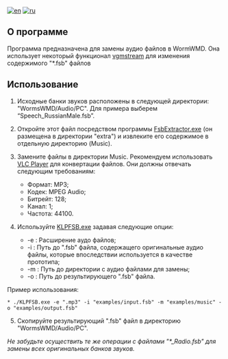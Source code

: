 
[![en](https://img.shields.io/badge/lang-en-red.svg)](https://github.com/Qinterfly/KLPFSB/blob/master/README.md)
[![ru](https://img.shields.io/badge/lang-ru-green.svg)](https://github.com/Qinterfly/KLPFSB/blob/master/README.ru.md)

## О программе
Программа предназначена для замены аудио файлов в WormWMD. Она использует некоторый функционал [vgmstream](https://github.com/vgmstream/vgmstream/tree/master) для изменения содержимого "*.fsb" файлов

## Использование
1. Исходные банки звуков расположены в следующей директории: "WormsWMD/Audio/PC". Для примера выберем “Speech_RussianMale.fsb”.
2. Откройте этот файл посредством программы [FsbExtractor.exe](http://www.aezay.dk/aezay/fsbextractor/) (он размещена в директории "extra") и извлеките его содержимое в отдельную директорию (Music).
3. Замените файлы в директории Music. Рекомендуем использовать [VLC Player](https://www.videolan.org/vlc/) для конвертации файлов. Они должны отвечать следующим требованиям:
	* Формат: MP3;
	* Кодек: MPEG Audio;
	* Битрейт: 128;
	* Канал: 1;
	* Частота: 44100.

4. Используйте [KLPFSB.exe](KLPFSB.exe) задавая следующие опции:
	- -e : Расширение аудо файлов;
	- -i : Путь до ".fsb" файла, содержащего оригинальные аудио файлы, которые впоследствии используется в качестве прототипа;
	- -m : Путь до директории с аудио файлами для замены;
	- -o : Путь до результирующего ".fsb" файла.

Пример использования:

	* ./KLPFSB.exe -e ".mp3" -i "examples/input.fsb" -m "examples/music" -o "examples/output.fsb"
	
5. Скопируйте результирующий ".fsb" файл в директорию "WormsWMD/Audio/PC".

*Не забудьте осуществить те же операции с файлами "\*_Radio.fsb" для замены всех оригинальных банков звуков.*